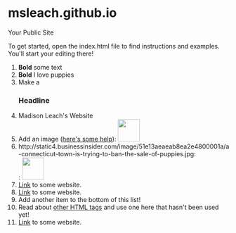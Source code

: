 msleach.github.io
=====================

Your Public Site

To get started, open the index.html file to find instructions and examples. You'll start your editing there!

<ol>
  <li><b>Bold</b> some text</li>
  <li><b>Bold</b>  I love puppies</li>
  <li>Make a <h3>Headline</h3></li>
  <li>Madison Leach's Website</h3></li>
  <li>Add an image (<a href="http://forum.koramgame.com/thread-60307-1-1.html">here's some help</a>): <img src="http://upload.wikimedia.org/wikipedia/commons/thumb/8/85/Smiley.svg/800px-Smiley.svg.png" height="50" width="50"</li>
  <li> http://static4.businessinsider.com/image/51e13aeaeab8ea2e4800001a/a-connecticut-town-is-trying-to-ban-the-sale-of-puppies.jpg:</li> : <img src="http://static4.businessinsider.com/image/51e13aeaeab8ea2e4800001a/a-connecticut-town-is-trying-to-ban-the-sale-of-puppies.jpg" height="50" width="50"</li>
  <li><a href="http://www.coceleratoru.com">Link</a> to some website.</li>
  <li><a href="www.google.com">Link</a> to some website.</li>
  <li>Add another item to the bottom of this list!</li>
  <li>Read about <a href="http://www.quackit.com/html/tags/">other HTML tags</a> and use one here that hasn't been used yet!</li>
<li><a href="www.weather.com">Link</a> to some website.</li>

</ol>
